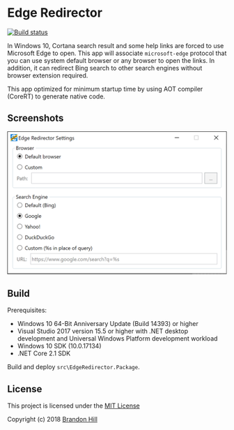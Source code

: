 # Edge Redirector

[![Build status](https://ci.appveyor.com/api/projects/status/0smjkpvggb9jpvjv?svg=true)](https://ci.appveyor.com/project/BrandonHill/edge-redirector)

In Windows 10, Cortana search result and some help links are forced to use Microsoft Edge to open. This app will associate `microsoft-edge` protocol that you can use system default browser or any browser to open the links. In addition, it can redirect Bing search to other search engines without browser extension required.

This app optimized for minimum startup time by using AOT compiler (CoreRT) to generate native code.

## Screenshots

<img alt="Screenshot of settings" src="assets\screenshot-settings.png" width="513">

## Build

Prerequisites:

- Windows 10 64-Bit Anniversary Update (Build 14393) or higher
- Visual Studio 2017 version 15.5 or higher with .NET desktop development and Universal Windows Platform development workload
- Windows 10 SDK (10.0.17134)
- .NET Core 2.1 SDK

Build and deploy `src\EdgeRedirector.Package`.

## License

This project is licensed under the [MIT License](LICENSE)

Copyright (c) 2018 [Brandon Hill](https://branhill.com/)
